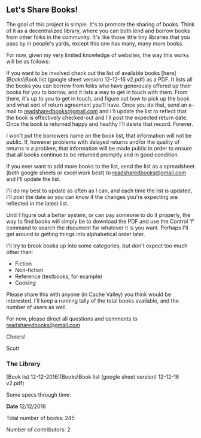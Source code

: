## Let's Share Books!


The goal of this project is simple. It's to promote the sharing of books. Think of it as a decentralized library, where you can both lend and borrow books from other folks in the community. It's like those little tiny libraries that you pass by in people's yards, except this one has many, many more books.

For now, given my very limited knowledge of websites, the way this works will be as follows:

If you want to be involved check out the list of available books [here](Books\Book list (google sheet version) 12-12-16 v2.pdf) as a PDF. It lists all the books you can borrow from folks who have generously offered up their books for you to borrow, and it lists a way to get in touch with them. From there, it's up to you to get in touch, and figure out how to pick up the book and what sort of return agreement you'll have. Once you do that, send an e-mail to readsharedbooks@gmail.com and I'll update the list to reflect that the book is effectively checked-out and I'll post the expected return date. Once the book is returned happy and healthy I'll delete that record.
Forever.

I won't put the borrowers name on the book list, that information will not be public. If, however problems with delayed returns and/or the quality of returns is a problem, that information will be made public in order to ensure that all books continue to be returned promptly and in good condition.


If you ever want to add more books to the list, send the list as a spreadsheet (both google sheets or excel work best) to <readsharedbooks@gmail.com> and I'll update the list.

I'll do my best to update as often as I can, and each time the list is updated, I'll post the date so you can know if the changes you're expecting are reflected in the latest list.

Until I figure out a better system, or can pay someone to do it properly, the way to find books will simply be to download the PDF and use the Control 'f' command to search the document for whatever it is you want. Perhaps I'll get around to getting things into alphabetical order later.

I'll try to break books up into some categories, but don't expect too much other than:

* Fiction
* Non-fiction
* Reference (textbooks, for example)
* Cooking

Please share this with anyone (in Cache Valley) you think would be interested. I'll keep a running tally of the total books available, and the number of users as well.

For now, please direct all questions and comments to <readsharedbooks@gmail.com>


Cheers!

Scott

### The Library ###
[Book list 12-12-2016](Books\Book list (google sheet version) 12-12-16 v2.pdf)


Some specs through time:

**Date** 12/12/2016

Total number of books: 245

Number of contributors: 2
